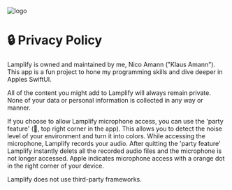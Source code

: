 ![logo](https://user-images.githubusercontent.com/100153720/166951342-ef26d7d8-8b73-4a22-88a1-14b2d7ffeef6.png)

# 🔒 Privacy Policy

Lamplify is owned and maintained by me, Nico Amann ("Klaus Amann"). This app is a fun project to hone my programming skills and dive deeper in Apples SwiftUI.

All of the content you might add to Lamplify will always remain private. None of your data or personal information is collected in any way or manner.

If you choose to allow Lamplify microphone access, you can use the 'party feature' (🎉, top right corner in the app). This allows you to detect the noise level of your environment and turn it into colors. While accessing the microphone, Lamplify records your audio. After quitting the 'party feature' Lamplify instantly delets all the recorded audio files and the microphone is not longer accessed. Apple indicates microphone access with a orange dot in the right corner of your device.

Lamplify does not use third-party frameworks.
